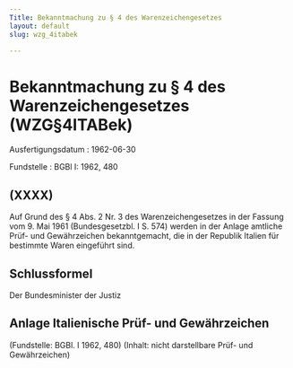 ```yaml
---
Title: Bekanntmachung zu § 4 des Warenzeichengesetzes
layout: default
slug: wzg_4itabek

---
```


# Bekanntmachung zu § 4 des Warenzeichengesetzes (WZG§4ITABek)

Ausfertigungsdatum
:   1962-06-30

Fundstelle
:   BGBl I: 1962, 480



## (XXXX)

Auf Grund des § 4 Abs. 2 Nr. 3 des Warenzeichengesetzes in der Fassung
vom 9. Mai 1961 (Bundesgesetzbl. I S. 574) werden in der Anlage
amtliche Prüf- und Gewährzeichen bekanntgemacht, die in der Republik
Italien für bestimmte Waren eingeführt sind.


## Schlussformel

Der Bundesminister der Justiz


## Anlage Italienische Prüf- und Gewährzeichen

(Fundstelle: BGBl. I 1962, 480)
(Inhalt: nicht darstellbare Prüf- und Gewährzeichen)

